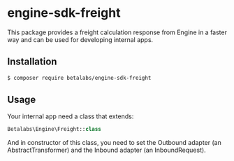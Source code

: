 # engine-sdk-freight
This package provides a freight calculation response from Engine in a faster way and can be used for developing 
internal apps.

## Installation
```bash
$ composer require betalabs/engine-sdk-freight
```

## Usage
Your internal app need a class that extends:
```php
Betalabs\Engine\Freight::class
```
And in constructor of this class, you need to set the Outbound adapter (an AbstractTransformer)
and the Inbound adapter (an InboundRequest).